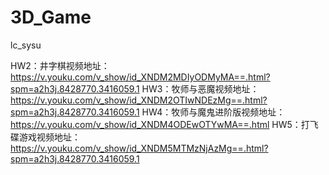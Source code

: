 # 3D_Game
lc_sysu

HW2：井字棋视频地址：https://v.youku.com/v_show/id_XNDM2MDIyODMyMA==.html?spm=a2h3j.8428770.3416059.1
HW3：牧师与恶魔视频地址：https://v.youku.com/v_show/id_XNDM2OTIwNDEzMg==.html?spm=a2h3j.8428770.3416059.1
HW4：牧师与魔鬼进阶版视频地址：https://v.youku.com/v_show/id_XNDM4ODEwOTYwMA==.html
HW5：打飞碟游戏视频地址：https://v.youku.com/v_show/id_XNDM5MTMzNjAzMg==.html?spm=a2h3j.8428770.3416059.1
